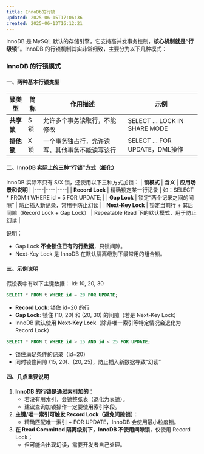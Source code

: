 ```yaml
---
title: InnoDb的行锁
updated: 2025-06-15T17:06:36
created: 2025-06-13T16:12:21
---
```


InnoDB 是 MySQL 默认的存储引擎，它支持高并发事务控制，**核心机制就是“行级锁”**。InnoDB 的行锁机制其实非常细致，主要分为以下几种模式：

### InnoDB 的行锁模式
#### 一、两种基本行锁类型
| **锁类型** | **简称** | **作用描述** | **示例** |
|----|----|----|----|
| **共享锁** | S锁 | 允许多个事务读取行，不能修改 | SELECT … LOCK IN SHARE MODE |
| **排他锁** | X锁 | 一个事务独占行，允许读写，其他事务不能读写该行 | SELECT … FOR UPDATE，DML操作 |

#### 二、InnoDB 实际上的三种“行锁”方式（细化）
InnoDB 实际不只有 S/X 锁，还使用以下三种方式加锁：
| **锁模式** | **含义** | **应用场景和说明** |
|----|----|----|
| **Record Lock** | 精确锁定某一行记录 | 如：SELECT \* FROM t WHERE id = 5 FOR UPDATE; |
| **Gap Lock** | 锁定“两个记录之间的间隙” | 防止插入新记录，常用于防止幻读 |
| **Next-Key Lock** | 锁定当前行 + 其后间隙（Record Lock + Gap Lock） | Repeatable Read 下的默认模式，用于防止幻读 |

说明：
- Gap Lock **不会锁住已有的行数据**，只锁间隙。
- Next-Key Lock 是 InnoDB 在默认隔离级别下最常用的组合锁。
#### 三、示例说明
假设表中有以下主键数据：
id: 10, 20, 30
```sql
SELECT * FROM t WHERE id = 20 FOR UPDATE;
```
- **Record Lock**: 锁住 id=20 的行
- **Gap Lock**: 锁住 (10, 20) 和 (20, 30) 的间隙（若是 Next-Key Lock）
- InnoDB 默认使用 **Next-Key Lock**（除非唯一索引等特定情况会退化为 Record Lock）
```sql
SELECT * FROM t WHERE id > 15 AND id < 25 FOR UPDATE;
```
- 锁住满足条件的记录（id=20）
- 同时锁住间隙 (15, 20)、(20, 25)，防止插入新数据导致“幻读”

#### 四、几点重要说明
1.  **InnoDB 的行锁是通过索引加的**：
    - 若没有用索引，会锁整张表（退化为表锁）。
    - 建议查询加锁操作一定要使用索引字段。
2.  **主键/唯一索引可触发 Record Lock（避免间隙锁）**：
    - 精确匹配唯一索引 + FOR UPDATE，InnoDB 会使用最小粒度锁。
3.  **在 Read Committed 隔离级别下，InnoDB 不使用间隙锁**，仅使用 Record Lock；
    - 但可能会出现幻读，需要开发者自己处理。

